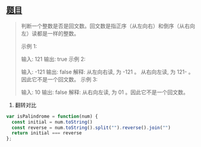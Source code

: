 ## [题目](https://leetcode-cn.com/problems/palindrome-number/)



> 判断一个整数是否是回文数。回文数是指正序（从左向右）和倒序（从右向左）读都是一样的整数。
>
> 示例 1:
>
> 输入: 121
> 输出: true
> 示例 2:
>
> 输入: -121
> 输出: false
> 解释: 从左向右读, 为 -121 。 从右向左读, 为 121- 。因此它不是一个回文数。
> 示例 3:
>
> 输入: 10
> 输出: false
> 解释: 从右向左读, 为 01 。因此它不是一个回文数。



1. 翻转对比

```javascript
var isPalindrome = function(num) {
  const initial = num.toString()
  const reverse = num.toString().split("").reverse().join("")
  return initial === reverse 
};
```

